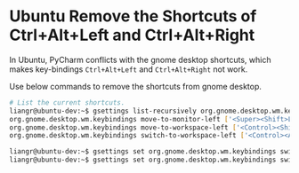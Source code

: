 # Ubuntu Remove the Shortcuts of Ctrl+Alt+Left and Ctrl+Alt+Right


In Ubuntu, PyCharm conflicts with the gnome desktop shortcuts, which makes key-bindings `Ctrl+Alt+Left` and `Ctrl+Alt+Right` not work.

Use below commands to remove the shortcuts from gnome desktop.

```bash
# List the current shortcuts.
liangr@ubuntu-dev:~$ gsettings list-recursively org.gnome.desktop.wm.keybindings | grep Left
org.gnome.desktop.wm.keybindings move-to-monitor-left ['<Super><Shift>Left']
org.gnome.desktop.wm.keybindings move-to-workspace-left ['<Control><Shift><Alt>Left']
org.gnome.desktop.wm.keybindings switch-to-workspace-left ['<Control><Alt>Left']

liangr@ubuntu-dev:~$ gsettings set org.gnome.desktop.wm.keybindings switch-to-workspace-left "[]"
liangr@ubuntu-dev:~$ gsettings set org.gnome.desktop.wm.keybindings switch-to-workspace-right "[]"
```
